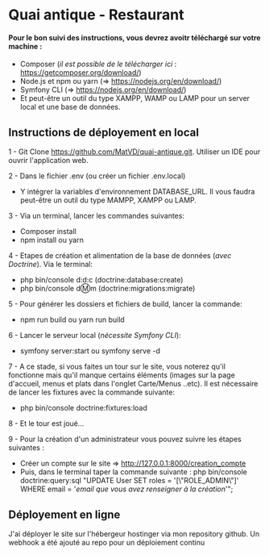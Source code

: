 # Quai antique - Restaurant

#### Pour le bon suivi des instructions, vous devrez avoitr téléchargé sur votre machine : 
- Composer (_il est possible de le télécharger ici_ : https://getcomposer.org/download/)
- Node.js et npm ou yarn (=> https://nodejs.org/en/download/)
- Symfony CLI (=> https://nodejs.org/en/download/)
- Et peut-être un outil du type XAMPP, WAMP ou LAMP pour un server local et une base de données.

## Instructions de déployement en local  

1 - Git Clone https://github.com/MatVD/quai-antique.git. Utiliser un IDE pour ouvrir l'application web.

2 - Dans le fichier .env (ou créer un fichier .env.local)
- Y intégrer la variables d'environnement DATABASE_URL. Il vous faudra peut-être un outil du type MAMPP, XAMPP ou LAMP. 

3 - Via un terminal, lancer les commandes suivantes:
- Composer install
- npm install ou yarn

4 - Etapes de création et alimentation de la base de données (_avec Doctrine_). Via le terminal:
- php bin/console d:d:c (doctrine:database:create)
- php bin/console d:m:m (doctrine:migrations:migrate)

5 - Pour générer les dossiers et fichiers de build, lancer la commande:
- npm run build ou yarn run build

6 - Lancer le serveur local (_nécessite Symfony CLI_): 
- symfony server:start ou symfony serve -d

7 - A ce stade, si vous faites un tour sur le site, vous noterez qu'il fonctionne mais qu'il manque certains éléments (images sur la page d'accueil, menus et plats dans l'onglet Carte/Menus ..etc). Il est nécessaire de lancer les fixtures avec la commande suivante:
- php bin/console doctrine:fixtures:load

8 - Et le tour est joué... 

9 - Pour la création d'un administrateur vous pouvez suivre les étapes suivantes :
- Créer un compte sur le site => http://127.0.0.1:8000/creation_compte
- Puis, dans le terminal taper la commande suivante : php bin/console doctrine:query:sql "UPDATE User SET roles = '[\\"ROLE_ADMIN\\"]' WHERE email = '_email que vous avez renseigner à la création_'";


## Déployement en ligne
J'ai déployer le site sur l'hébergeur hostinger via mon repository github. Un webhook a été ajouté au repo pour un déploiement continu